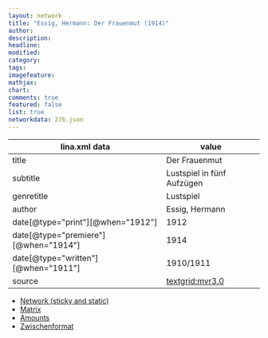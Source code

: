 ```yaml
---
layout: network
title: "Essig, Hermann: Der Frauenmut (1914)"
author:
description:
headline:
modified:
category:
tags:
imagefeature: 
mathjax: 
chart: 
comments: true
featured: false
list: true
networkdata: 276.json
---
```

lina.xml data  | value
------------- | -------------
title|Der Frauenmut
subtitle|Lustspiel in fünf Aufzügen
genretitle|Lustspiel
author|Essig, Hermann
date[@type="print"][@when="1912"]|1912
date[@type="premiere"][@when="1914"]|1914
date[@type="written"][@when="1911"]|1910/1911
source|[textgrid:mvr3.0](https://textgridlab.org/1.0/tgcrud-public/rest/textgrid:mvr3.0/data)



* [Network (sticky and static)](/linas/network276)
* [Matrix](/linas/matrix276)
* [Amounts](/linas/amount276)
* [Zwischenformat](/linas/lina276 )
